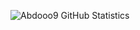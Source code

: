 ![Abdooo9 GitHub Statistics](https://github-readme-stats.vercel.app/api?username=abdooo9&count_private=true&show_icons=true&theme=react)
